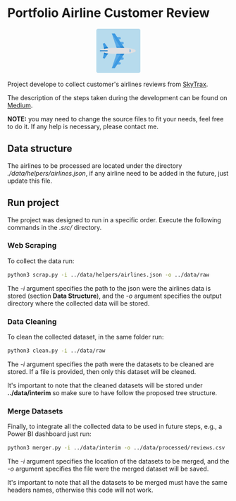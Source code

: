 # Portfolio Airline Customer Review

<p align="center">
  <img style="width: 100px" src="./assets/logo.png" alt="Project's logo"/>
</p>

Project develope to collect customer's airlines reviews from [SkyTrax](https://www.airlinequality.com/).

The description of the steps taken during the development can be found on [Medium](https://picolojoaop.medium.com/airline-customer-review-web-scraping-1e812a79b995).

**NOTE:** you may need to change the source files to fit your needs, feel free to do it. If any help is necessary, please contact me.

## Data structure

The airlines to be processed are located under the directory *./data/helpers/airlines.json*, if any airline need to be added in the future, just update this file.

## Run project

The project was designed to run in a specific order. Execute the following commands in the *.src/* directory.

### Web Scraping

To collect the data run:

```bash
python3 scrap.py -i ../data/helpers/airlines.json -o ../data/raw
```

The *-i* argument specifies the path to the json were the airlines data is stored (section **Data Structure**), and the *-o* argument specifies the output directory where the collected data will be stored.

### Data Cleaning

To clean the collected dataset, in the same folder run:

```bash
python3 clean.py -i ../data/raw
```

The *-i* argument specifies the path were the datasets to be cleaned are stored. If a file is provided, then only this dataset will be cleaned.

It's important to note that the cleaned datasets will be stored under **../data/interim** so make sure to have follow the proposed tree structure.

### Merge Datasets

Finally, to integrate all the collected data to be used in future steps, e.g., a Power BI dashboard just run:

```bash
python3 merger.py -i ../data/interim -o ../data/processed/reviews.csv
```

The *-i* argument specifies the location of the datasets to be merged, and the *-o* argument specifies the file were the merged dataset will be saved.

It's important to note that all the datasets to be merged must have the same headers names, otherwise this code will not work.
